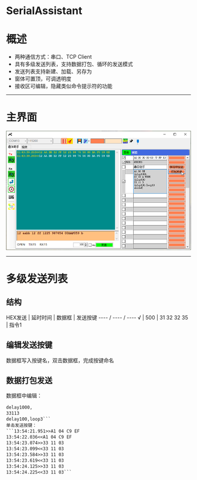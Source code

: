 # SerialAssistant
# 概述
* 两种通信方式：串口、TCP Client  
* 具有多级发送列表，支持数据打包、循环的发送模式  
* 发送列表支持新建、加载、另存为  
* 窗体可置顶，可调透明度  
* 接收区可编辑，隐藏类似命令提示符的功能  

---

# 主界面

![主界面](主界面.png)

---

# 多级发送列表
## 结构

HEX发送 | 延时时间 | 数据框 | 发送按键
---- / ---- / ----
√ | 500 | 31 32 32 35 | 指令1

## 编辑发送按键
数据框写入按键名，双击数据框，完成按键命名

## 数据打包发送
数据框中编辑：  
```A1 04 C9 EF
delay1000,
33113
delay100,loop3```  
单击发送按键：
```13:54:21.951>>A1 04 C9 EF
13:54:22.036<<A1 04 C9 EF
13:54:23.074>>33 11 03
13:54:23.099<<33 11 03
13:54:23.584>>33 11 03
13:54:23.619<<33 11 03
13:54:24.125>>33 11 03
13:54:24.225<<33 11 03```  

